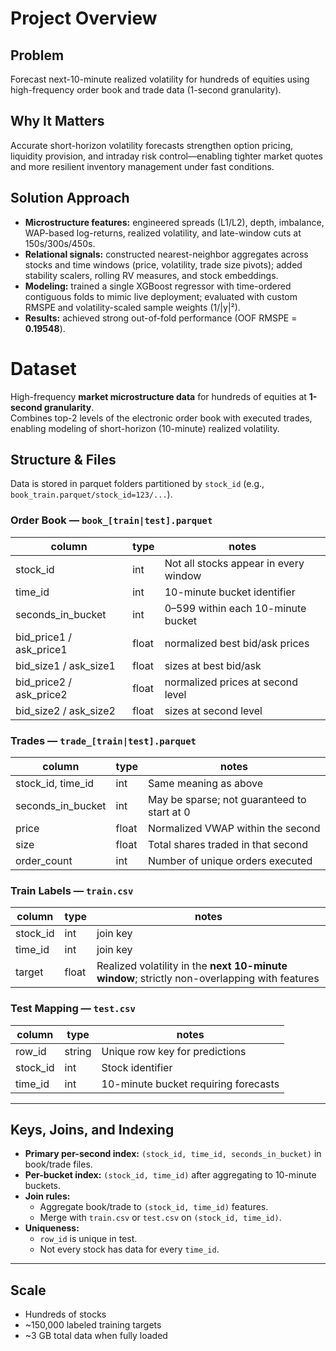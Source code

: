 # Project Overview

## Problem
Forecast next-10-minute realized volatility for hundreds of equities using high-frequency order book and trade data (1-second granularity).

## Why It Matters
Accurate short-horizon volatility forecasts strengthen option pricing, liquidity provision, and intraday risk control—enabling tighter market quotes and more resilient inventory management under fast conditions.

## Solution Approach

- **Microstructure features:** engineered spreads (L1/L2), depth, imbalance, WAP-based log-returns, realized volatility, and late-window cuts at 150s/300s/450s.  
- **Relational signals:** constructed nearest-neighbor aggregates across stocks and time windows (price, volatility, trade size pivots); added stability scalers, rolling RV measures, and stock embeddings.  
- **Modeling:** trained a single XGBoost regressor with time-ordered contiguous folds to mimic live deployment; evaluated with custom RMSPE and volatility-scaled sample weights (1/|y|²).  
- **Results:** achieved strong out-of-fold performance (OOF RMSPE = **0.19548**).

# Dataset

High-frequency **market microstructure data** for hundreds of equities at **1-second granularity**.  
Combines top-2 levels of the electronic order book with executed trades, enabling modeling of short-horizon (10-minute) realized volatility.

## Structure & Files
Data is stored in parquet folders partitioned by `stock_id` (e.g., `book_train.parquet/stock_id=123/...`).

### Order Book — `book_[train|test].parquet`
| column                | type   | notes                               |
|------------------------|--------|-------------------------------------|
| stock_id              | int    | Not all stocks appear in every window |
| time_id               | int    | 10-minute bucket identifier |
| seconds_in_bucket     | int    | 0–599 within each 10-minute bucket |
| bid_price1 / ask_price1 | float | normalized best bid/ask prices |
| bid_size1 / ask_size1 | float  | sizes at best bid/ask |
| bid_price2 / ask_price2 | float | normalized prices at second level |
| bid_size2 / ask_size2 | float  | sizes at second level |

### Trades — `trade_[train|test].parquet`
| column                | type   | notes                               |
|------------------------|--------|-------------------------------------|
| stock_id, time_id     | int    | Same meaning as above |
| seconds_in_bucket     | int    | May be sparse; not guaranteed to start at 0 |
| price                 | float  | Normalized VWAP within the second |
| size                  | float  | Total shares traded in that second |
| order_count           | int    | Number of unique orders executed |

### Train Labels — `train.csv`
| column   | type   | notes |
|----------|--------|-------|
| stock_id | int    | join key |
| time_id  | int    | join key |
| target   | float  | Realized volatility in the **next 10-minute window**; strictly non-overlapping with features |

### Test Mapping — `test.csv`
| column   | type   | notes |
|----------|--------|-------|
| row_id   | string | Unique row key for predictions |
| stock_id | int    | Stock identifier |
| time_id  | int    | 10-minute bucket requiring forecasts |

---

## Keys, Joins, and Indexing
- **Primary per-second index:** `(stock_id, time_id, seconds_in_bucket)` in book/trade files.  
- **Per-bucket index:** `(stock_id, time_id)` after aggregating to 10-minute buckets.  
- **Join rules:**
  - Aggregate book/trade to `(stock_id, time_id)` features.  
  - Merge with `train.csv` or `test.csv` on `(stock_id, time_id)`.  
- **Uniqueness:**
  - `row_id` is unique in test.  
  - Not every stock has data for every `time_id`.  

---

## Scale
- Hundreds of stocks  
- ~150,000 labeled training targets  
- ~3 GB total data when fully loaded  
